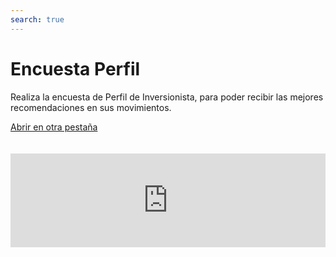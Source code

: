 ```yaml
---
search: true
---
```


# Encuesta Perfil

Realiza la encuesta de Perfil de Inversionista, para poder recibir las mejores recomendaciones en sus movimientos.

[Abrir en otra pestaña](https://widgets-es.modyo.com/inversiones/profile-survey)
<iframe id="widgetFrame" src="https://widgets-es.modyo.com/inversiones/profile-survey" width="100%"  frameBorder="0"  style="overflow:auto;margin-top:20px;"/>

| Funcionalidad                    | Descripción                                                                                                                                                      |
|----------------------------------|------------------------------------------------------------------------------------------------------------------------------------------------------------------|
| Encuesta Perfil de Inversionista | Permite completar la encuesta de Perfil del Inversionista, ya sea para clientes nuevos, si el cliente quiere volver a realizarla o porque la normativa lo exige. |

<script>

  export default {
    mounted() {

      function setIframeHeightCO(id, ht) {
          var ifrm = document.getElementById(id);
          if(ifrm) {
            ifrm.style.height = ht + 4 + "px";
          }
      }
      // iframed document sends its height using postMessage
      function handleDocHeightMsg(e) {
          // check origin
          if ( e.origin === 'https://widgets-es.modyo.com' ) {
              // parse data
              var data = JSON.parse( e.data );

              console.log('data:', data)
              // check data object
              if ( data['docHeight'] ) {
                  setIframeHeightCO( 'widgetFrame', data['docHeight'] );
              } else {
                  setIframeHeightCO( 'widgetFrame', 700 );
              }
          }
      }

      // assign message handler
      if ( window.addEventListener ) {
          window.addEventListener('message', handleDocHeightMsg, false);
      }
    }
  }

</script>
